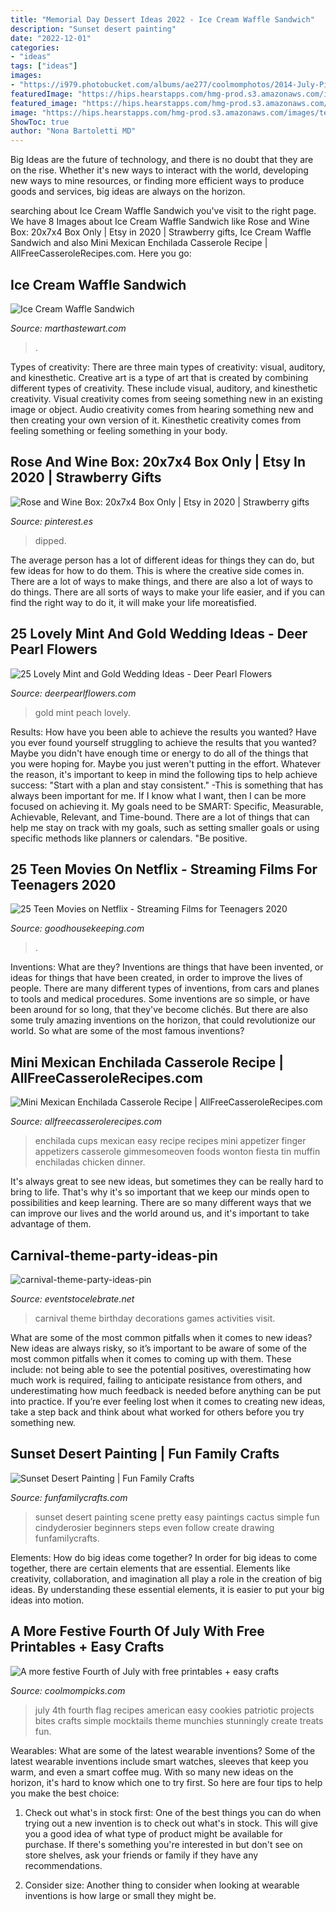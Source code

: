 ```yaml
---
title: "Memorial Day Dessert Ideas 2022 - Ice Cream Waffle Sandwich"
description: "Sunset desert painting"
date: "2022-12-01"
categories:
- "ideas"
tags: ["ideas"]
images:
- "https://i979.photobucket.com/albums/ae277/coolmomphotos/2014-July-Picks/flag-cookies_zpsc23f9094.jpg"
featuredImage: "https://hips.hearstapps.com/hmg-prod.s3.amazonaws.com/images/teen-movies-netflix-kissing-booth-2-1596718460.jpg?crop=1.00xw:0.896xh;0,0.104xh&amp;resize=1200:*"
featured_image: "https://hips.hearstapps.com/hmg-prod.s3.amazonaws.com/images/teen-movies-netflix-kissing-booth-2-1596718460.jpg?crop=1.00xw:0.896xh;0,0.104xh&amp;resize=1200:*"
image: "https://hips.hearstapps.com/hmg-prod.s3.amazonaws.com/images/teen-movies-netflix-kissing-booth-2-1596718460.jpg?crop=1.00xw:0.896xh;0,0.104xh&amp;resize=1200:*"
ShowToc: true
author: "Nona Bartoletti MD"
---
```



Big Ideas are the future of technology, and there is no doubt that they are on the rise. Whether it's new ways to interact with the world, developing new ways to mine resources, or finding more efficient ways to produce goods and services, big ideas are always on the horizon. 

	

		
searching about Ice Cream Waffle Sandwich you've visit to the right page. We have 8 Images about Ice Cream Waffle Sandwich like Rose and Wine Box: 20x7x4 Box Only | Etsy in 2020 | Strawberry gifts, Ice Cream Waffle Sandwich and also Mini Mexican Enchilada Casserole Recipe | AllFreeCasseroleRecipes.com. Here you go:
		
    
## Ice Cream Waffle Sandwich

<img loading=lazy src="https://assets.marthastewart.com/styles/wmax-1500/d30/med105604_0610_waffle_sandwich/med105604_0610_waffle_sandwich_sq.jpg?itok=mvxGGWnL" onerror="this.onerror=null;this.src='https://tse3.mm.bing.net/th?id=OIP.DvLdpukqWS74KRc6Wm4LSAHaHa&amp;pid=15.1';" alt="Ice Cream Waffle Sandwich">

_Source: marthastewart.com_

>. 

	

Types of creativity: There are three main types of creativity: visual, auditory, and kinesthetic.
Creative art is a type of art that is created by combining different types of creativity. These include visual, auditory, and kinesthetic creativity. Visual creativity comes from seeing something new in an existing image or object. Audio creativity comes from hearing something new and then creating your own version of it. Kinesthetic creativity comes from feeling something or feeling something in your body.

    
## Rose And Wine Box: 20x7x4 Box Only | Etsy In 2020 | Strawberry Gifts

<img loading=lazy src="https://i.pinimg.com/originals/97/f6/39/97f63970052e4cb8be7768b32fb67c8b.jpg" onerror="this.onerror=null;this.src='https://tse1.mm.bing.net/th?id=OIP.yjoQYdkyQTz5vYc-D-2W2QHaJ4&amp;pid=15.1';" alt="Rose and Wine Box: 20x7x4 Box Only | Etsy in 2020 | Strawberry gifts">

_Source: pinterest.es_

>dipped. 

	

The average person has a lot of different ideas for things they can do, but few ideas for how to do them. This is where the creative side comes in. There are a lot of ways to make things, and there are also a lot of ways to do things. There are all sorts of ways to make your life easier, and if you can find the right way to do it, it will make your life moreatisfied.

    
## 25 Lovely Mint And Gold Wedding Ideas - Deer Pearl Flowers

<img loading=lazy src="https://www.deerpearlflowers.com/wp-content/uploads/2015/06/mint-peach-and-gold-tablescape-wedding-ideas.jpg" onerror="this.onerror=null;this.src='https://tse1.mm.bing.net/th?id=OIP.F-d6h13mVLKaPSIIyBcEWwHaLH&amp;pid=15.1';" alt="25 Lovely Mint and Gold Wedding Ideas - Deer Pearl Flowers">

_Source: deerpearlflowers.com_

>gold mint peach lovely. 

	

Results: How have you been able to achieve the results you wanted?
Have you ever found yourself struggling to achieve the results that you wanted? Maybe you didn't have enough time or energy to do all of the things that you were hoping for. Maybe you just weren't putting in the effort. Whatever the reason, it's important to keep in mind the following tips to help achieve success: 
"Start with a plan and stay consistent." -This is something that has always been important for me. If I know what I want, then I can be more focused on achieving it. My goals need to be SMART: Specific, Measurable, Achievable, Relevant, and Time-bound. There are a lot of things that can help me stay on track with my goals, such as setting smaller goals or using specific methods like planners or calendars. 
"Be positive.

    
## 25 Teen Movies On Netflix - Streaming Films For Teenagers 2020

<img loading=lazy src="https://hips.hearstapps.com/hmg-prod.s3.amazonaws.com/images/teen-movies-netflix-kissing-booth-2-1596718460.jpg?crop=1.00xw:0.896xh;0,0.104xh&amp;resize=1200:*" onerror="this.onerror=null;this.src='https://tse2.mm.bing.net/th?id=OIP.FiNkDv0HlfAsIlgIba_FfwHaDu&amp;pid=15.1';" alt="25 Teen Movies on Netflix - Streaming Films for Teenagers 2020">

_Source: goodhousekeeping.com_

>. 

	

Inventions: What are they?
Inventions are things that have been invented, or ideas for things that have been created, in order to improve the lives of people. There are many different types of inventions, from cars and planes to tools and medical procedures. Some inventions are so simple, or have been around for so long, that they've become clichés. But there are also some truly amazing inventions on the horizon, that could revolutionize our world. So what are some of the most famous inventions?

    
## Mini Mexican Enchilada Casserole Recipe | AllFreeCasseroleRecipes.com

<img loading=lazy src="https://irepo.primecp.com/2016/05/282369/Mini-Mexican-Enchilada-Casserole-Recipe_Large600_ID-1674726.jpg?v=1674726" onerror="this.onerror=null;this.src='https://tse2.mm.bing.net/th?id=OIP.BfQzSmlPMY-tXYAq8MhHxQHaLH&amp;pid=15.1';" alt="Mini Mexican Enchilada Casserole Recipe | AllFreeCasseroleRecipes.com">

_Source: allfreecasserolerecipes.com_

>enchilada cups mexican easy recipe recipes mini appetizer finger appetizers casserole gimmesomeoven foods wonton fiesta tin muffin enchiladas chicken dinner. 

	

It's always great to see new ideas, but sometimes they can be really hard to bring to life. That's why it's so important that we keep our minds open to possibilities and keep learning. There are so many different ways that we can improve our lives and the world around us, and it's important to take advantage of them.

    
## Carnival-theme-party-ideas-pin

<img loading=lazy src="https://eventstocelebrate.net/wp-content/uploads/2019/07/carnival-theme-party-ideas-pin.png" onerror="this.onerror=null;this.src='https://tse3.mm.bing.net/th?id=OIP.Y_7Yudp8ohUM9uZRXK9URQHaLG&amp;pid=15.1';" alt="carnival-theme-party-ideas-pin">

_Source: eventstocelebrate.net_

>carnival theme birthday decorations games activities visit. 

	

What are some of the most common pitfalls when it comes to new ideas?
New ideas are always risky, so it’s important to be aware of some of the most common pitfalls when it comes to coming up with them. These include: not being able to see the potential positives, overestimating how much work is required, failing to anticipate resistance from others, and underestimating how much feedback is needed before anything can be put into practice. If you’re ever feeling lost when it comes to creating new ideas, take a step back and think about what worked for others before you try something new.

    
## Sunset Desert Painting | Fun Family Crafts

<img loading=lazy src="https://funfamilycrafts.com/wp-content/uploads/2016/05/sunset_cactus3-784x1024.jpg" onerror="this.onerror=null;this.src='https://tse4.mm.bing.net/th?id=OIP._wfuLksKsgIDPI5bkc_u5wHaJr&amp;pid=15.1';" alt="Sunset Desert Painting | Fun Family Crafts">

_Source: funfamilycrafts.com_

>sunset desert painting scene pretty easy paintings cactus simple fun cindyderosier beginners steps even follow create drawing funfamilycrafts. 

	

Elements: How do big ideas come together?
In order for big ideas to come together, there are certain elements that are essential. Elements like creativity, collaboration, and imagination all play a role in the creation of big ideas. By understanding these essential elements, it is easier to put your big ideas into motion.

    
## A More Festive Fourth Of July With Free Printables + Easy Crafts

<img loading=lazy src="https://i979.photobucket.com/albums/ae277/coolmomphotos/2014-July-Picks/flag-cookies_zpsc23f9094.jpg" onerror="this.onerror=null;this.src='https://tse4.mm.bing.net/th?id=OIP.6ZT5TuBL56RdrEZct4CSjgHaE8&amp;pid=15.1';" alt="A more festive Fourth of July with free printables + easy crafts">

_Source: coolmompicks.com_

>july 4th fourth flag recipes american easy cookies patriotic projects bites crafts simple mocktails theme munchies stunningly create treats fun. 

	

Wearables: What are some of the latest wearable inventions?
Some of the latest wearable inventions include smart watches, sleeves that keep you warm, and even a smart coffee mug. With so many new ideas on the horizon, it's hard to know which one to try first. So here are four tips to help you make the best choice:
1. Check out what's in stock first: One of the best things you can do when trying out a new invention is to check out what's in stock. This will give you a good idea of what type of product might be available for purchase. If there's something you're interested in but don't see on store shelves, ask your friends or family if they have any recommendations.

2. Consider size: Another thing to consider when looking at wearable inventions is how large or small they might be.


